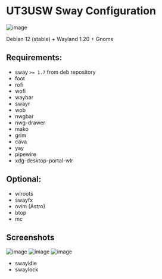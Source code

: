 # UT3USW Sway Configuration

![image](https://github.com/assada/dotfiles/assets/1472664/8eaf33b2-9a51-440e-9a2f-82c18d03f197)

Debian 12 (stable) + Wayland 1.20 + Gnome

## Requirements:

- sway `>= 1.7` from deb repository
- foot
- rofi
- wofi
- waybar
- swayr
- wob
- nwgbar
- nwg-drawer
- mako
- grim
- cava
- yay
- pipewire
- xdg-desktop-portal-wlr

## Optional:

- wlroots
- swayfx
- nvim (Astro)
- btop
- mc

## Screenshots

![image](https://github.com/assada/dotfiles/assets/1472664/673370c5-1ae3-4424-a751-cb2ff1b96f34)
![image](https://github.com/assada/dotfiles/assets/1472664/0b312383-6b25-46c4-a8b6-6db7c22634b0)
![image](https://github.com/assada/dotfiles/assets/1472664/ee48f685-d143-4b82-a5b6-214ea698a82b)

- swayidle
- swaylock
